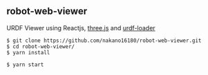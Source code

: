 ## robot-web-viewer
URDF Viewer using Reactjs, [three.js](https://threejs.org/) and [urdf-loader](https://github.com/gkjohnson/urdf-loaders)


```
$ git clone https://github.com/nakano16180/robot-web-viewer.git
$ cd robot-web-viewer/
$ yarn install
```

```
$ yarn start
```